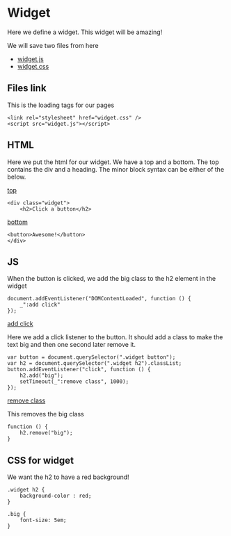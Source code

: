 # Widget

Here we define a widget. This widget will be amazing!

We will save two files from here 

* [widget.js](#js "save:")
* [widget.css](#css-for-widget "save:")

## Files link

This is the loading tags for our pages

    <link rel="stylesheet" href="widget.css" />
    <script src="widget.js"></script>

## HTML

Here we put the html for our widget. We have a top and a bottom. The top
contains the div and a heading.  The minor block syntax can be either of the
below. 

[top]()

    <div class="widget">
        <h2>Click a button</h2>

[bottom](# ":")

    <button>Awesome!</button>
    </div>

## JS

When the button is clicked, we add the big class to the h2 element in the
widget 

    document.addEventListener("DOMContentLoaded", function () {
        _":add click"
    });
   
[add click]()

Here we add a click listener to the button. It should add a class to make the
text big and then one second later remove it.

    var button = document.querySelector(".widget button");
    var h2 = document.querySelector(".widget h2").classList;
    button.addEventListener("click", function () {
        h2.add("big");
        setTimeout(_":remove class", 1000);
    });

[remove class]()

This removes the big class

    function () {
        h2.remove("big");
    }

## CSS for widget

We want the h2 to have a red background!

    .widget h2 {
        background-color : red;
    }

    .big {
        font-size: 5em;
    }
